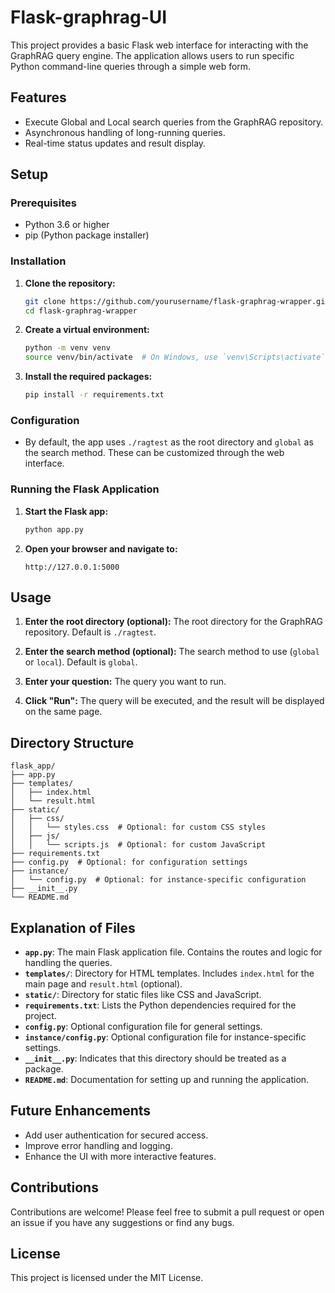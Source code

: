 # Flask-graphrag-UI

This project provides a basic Flask web interface for interacting with the GraphRAG query engine. The application allows users to run specific Python command-line queries through a simple web form.



## Features

- Execute Global and Local search queries from the GraphRAG repository.
- Asynchronous handling of long-running queries.
- Real-time status updates and result display.

## Setup

### Prerequisites

- Python 3.6 or higher
- pip (Python package installer)

### Installation

1. **Clone the repository:**

   ```sh
   git clone https://github.com/yourusername/flask-graphrag-wrapper.git
   cd flask-graphrag-wrapper
   ```

2. **Create a virtual environment:**

   ```sh
   python -m venv venv
   source venv/bin/activate  # On Windows, use `venv\Scripts\activate`
   ```

3. **Install the required packages:**

   ```sh
   pip install -r requirements.txt
   ```

### Configuration

- By default, the app uses `./ragtest` as the root directory and `global` as the search method. These can be customized through the web interface.

### Running the Flask Application

1. **Start the Flask app:**

   ```sh
   python app.py
   ```

2. **Open your browser and navigate to:**

   ```
   http://127.0.0.1:5000
   ```

## Usage

1. **Enter the root directory (optional):** The root directory for the GraphRAG repository. Default is `./ragtest`.

2. **Enter the search method (optional):** The search method to use (`global` or `local`). Default is `global`.

3. **Enter your question:** The query you want to run.

4. **Click "Run":** The query will be executed, and the result will be displayed on the same page.

## Directory Structure

```
flask_app/
├── app.py
├── templates/
│   ├── index.html
│   └── result.html
├── static/
│   ├── css/
│   │   └── styles.css  # Optional: for custom CSS styles
│   ├── js/
│   │   └── scripts.js  # Optional: for custom JavaScript
├── requirements.txt
├── config.py  # Optional: for configuration settings
├── instance/
│   └── config.py  # Optional: for instance-specific configuration
├── __init__.py
└── README.md
```

## Explanation of Files

- **`app.py`**: The main Flask application file. Contains the routes and logic for handling the queries.
- **`templates/`**: Directory for HTML templates. Includes `index.html` for the main page and `result.html` (optional).
- **`static/`**: Directory for static files like CSS and JavaScript.
- **`requirements.txt`**: Lists the Python dependencies required for the project.
- **`config.py`**: Optional configuration file for general settings.
- **`instance/config.py`**: Optional configuration file for instance-specific settings.
- **`__init__.py`**: Indicates that this directory should be treated as a package.
- **`README.md`**: Documentation for setting up and running the application.

## Future Enhancements

- Add user authentication for secured access.
- Improve error handling and logging.
- Enhance the UI with more interactive features.

## Contributions

Contributions are welcome! Please feel free to submit a pull request or open an issue if you have any suggestions or find any bugs.

## License

This project is licensed under the MIT License.
